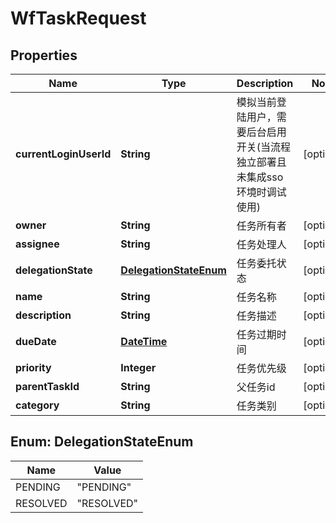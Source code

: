 
# WfTaskRequest

## Properties
Name | Type | Description | Notes
------------ | ------------- | ------------- | -------------
**currentLoginUserId** | **String** | 模拟当前登陆用户，需要后台启用开关(当流程独立部署且未集成sso环境时调试使用) |  [optional]
**owner** | **String** | 任务所有者 |  [optional]
**assignee** | **String** | 任务处理人 |  [optional]
**delegationState** | [**DelegationStateEnum**](#DelegationStateEnum) | 任务委托状态 |  [optional]
**name** | **String** | 任务名称 |  [optional]
**description** | **String** | 任务描述 |  [optional]
**dueDate** | [**DateTime**](DateTime.md) | 任务过期时间 |  [optional]
**priority** | **Integer** | 任务优先级 |  [optional]
**parentTaskId** | **String** | 父任务id |  [optional]
**category** | **String** | 任务类别 |  [optional]


<a name="DelegationStateEnum"></a>
## Enum: DelegationStateEnum
Name | Value
---- | -----
PENDING | &quot;PENDING&quot;
RESOLVED | &quot;RESOLVED&quot;



